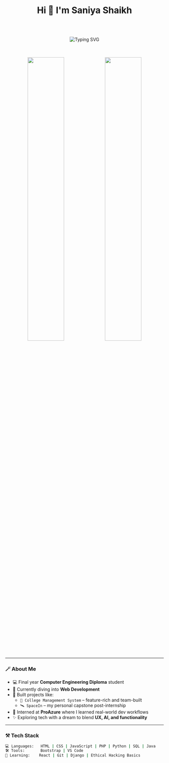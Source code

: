 <h1 align="center">Hi 👋 I'm Saniya Shaikh</h1>
<br/><br/>
<p align="center">
  <img src="https://readme-typing-svg.demolab.com?font=JetBrains+Mono&weight=500&pause=1000&color=8D7BE8&center=true&vCenter=true&multiline=true&width=500&height=60&lines=Final+Year+Diploma+Student+%7C+Web+Developer;Interned+at+ProAzure+%7C+Always+Learning;Focused+on+Frontend+%2B+Backend+Development" alt="Typing SVG" />
</p>
<br/><br/>
<div align="center">
  <img src="https://github-user-stats.vercel.app/api?username=your-github-username&show_icons=true&theme=city_lights" width="48%" />
  <img src="https://github-readme-streak-stats.herokuapp.com?user=your-github-username&theme=city_lights" width="48%" />
</div>

<br/>



---

### 🪄 About Me
- 💻 Final year **Computer Engineering Diploma** student  
- 🌱 Currently diving into **Web Development**
- 🚀 Built projects like:  
  - `📌 College Management System` – feature-rich and team-built  
  - `🛰 SpaceIn` – my personal capstone post-internship  
- 💼 Interned at **ProAzure** where I learned real-world dev workflows
- ✨ Exploring tech with a dream to blend **UX, AI, and functionality**

---

### ⚒️ Tech Stack
```bash
💻 Languages:   HTML | CSS | JavaScript | PHP | Python | SQL | Java
🛠 Tools:       Bootstrap | VS Code  
🧠 Learning:    React | Git | Django | Ethical Hacking Basics  

